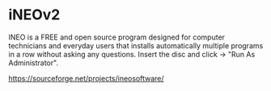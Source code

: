 # iNEOv2

INEO is a FREE and open source program designed for computer technicians and everyday users that installs automatically multiple programs in a row without asking any questions. Insert the disc and click -> "Run As Administrator".

https://sourceforge.net/projects/ineosoftware/
